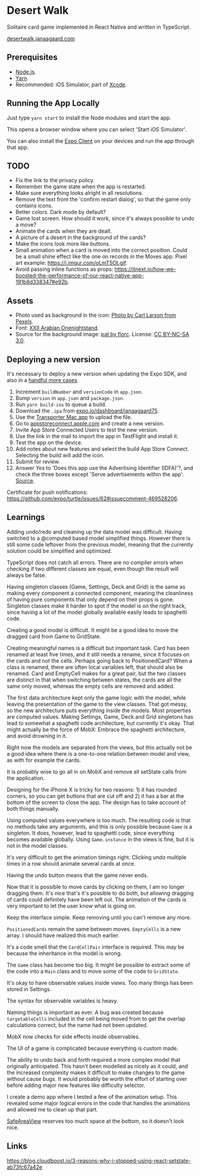 # Desert Walk

Solitaire card game implemented in React Native and written in TypeScript.

[desertwalk.janaagaard.com](https://desertwalk.janaagaard.com/)

## Prerequisites

- [Node.js](https://nodejs.org/en/).
- [Yarn](https://yarnpkg.com/en/).
- Recommended: iOS Simulator, part of [Xcode](https://developer.apple.com/xcode/).

## Running the App Locally

Just type `yarn start` to install the Node modules and start the app.

This opens a browser window where you can select 'Start iOS Simulator'.

You can also install the [Expo Client](https://expo.io/tools#client) on your devices and run the app through that app.

## TODO

- Fix the link to the privacy policy.
- Remember the game state when the app is restarted.
- Make sure everything looks alright in all resolutions.
- Remove the text from the 'confirm restart dialog', so that the game only contains icons.
- Better colors. Dark mode by default?
- Game lost screen. How should it work, since it's always possible to undo a move?
- Animate the cards when they are dealt.
- A picture of a desert in the background of the cards?
- Make the icons look more like buttons.
- Small animation when a card is moved into the correct position. Could be a small shine effect like the one on records in the Moves app. Pixel art example: <https://i.imgur.com/oLmT5Ot.gif>.
- Avoid passing inline functions as props: <https://itnext.io/how-we-boosted-the-performance-of-our-react-native-app-191b8d338347#e92b>.

## Assets

- Photo used as background in the icon: [Photo by Carl Larson from Pexels](https://www.pexels.com/photo/saraha-desert-1123567/).
- Font: [XXII Arabian Onenightstand](http://www.dafont.com/xxii-arabian-onenightstand.font?text=Desert+Walk+A+2+3+4+5+6+7+8+9+10+J+Q+K).
- Source for the background image: [pat by florc](http://www.colourlovers.com/pattern/50713/pat). License: [CC BY-NC-SA 3.0](https://creativecommons.org/licenses/by-nc-sa/3.0/).

## Deploying a new version

It's necessary to deploy a new version when updating the Expo SDK, and also in a [handful more cases](https://docs.expo.io/versions/v36.0.0/workflow/publishing/#limitations).

1. Increment `buildNumber` and `versionCode` in `app.json`.
2. Bump `version` in `app.json` and `package.json`.
3. Run `yarn build-ios` to queue a build.
4. Download the `.ipa` from [expo.io/dashboard/janaagaard75](https://expo.io/dashboard/janaagaard75).
5. Use the [Transporter Mac app](https://apps.apple.com/app/transporter/id1450874784) to upload the file.
6. Go to [appstoreconnect.apple.com](https://appstoreconnect.apple.com/) and create a new version.
7. Invite App Store Connected Users to test the new version.
8. Use the link in the mail to import the app in TestFlight and install it.
9. Test the app on the device.
10. Add notes about new features and select the build App Store Connect. Selecting the build will add the icon.
11. Submit for review.
12. Answer _Yes_ to 'Does this app use the Advertising Identifier (IDFA)'?, and check the three boxes except 'Serve advertisements within the app'. [Source](https://segment.com/docs/connections/sources/catalog/libraries/mobile/ios/quickstart/#step-5-submitting-to-the-app-store).

Certificate for push notifications: <https://github.com/expo/turtle/issues/62#issuecomment-469528206>.

## Learnings

Adding undo/redo and cleaning up the data model was difficult. Having switched to a @computed based model simplified things. However there is still some code leftover from the previous model, meaning that the currently solution could be simplified and optimized.

TypeScript does not catch all errors. There are no compiler errors when checking if two different classes are equal, even though the result will always be false.

Having singleton classes (Game, Settings, Deck and Grid) is the same as making every component a connected component, meaning the cleanliness of having pure components that only depend on their props is gone. Singleton classes make it harder to spot if the model is on the right track, since having a lot of the model globally available easily leads to spaghetti code.

Creating a good model is difficult. It might be a good idea to move the dragged card from Game to GridState.

Creating meaningful names is a difficult but important task. Card has been renamed at least five times, and it still needs a rename, since it focuses on the cards and not the cells. Perhaps going back to PositionedCard? When a class is renamed, there are often local variables left, that should also be renamed. Card and EmptyCell makes for a great pair, but the two classes are distinct in that when switching between states, the cards are all the same only moved, whereas the empty cells are removed and added.

The first data architecture kept only the game logic with the model, while leaving the presentation of the game to the view classes. That got messy, so the new architecture puts everything inside the models. Most properties are computed values. Making Settings, Game, Deck and Grid singletons has lead to somewhat a spaghetti code architecture, but currently it's okay. That might actually be the force of MobX: Embrace the spaghetti architecture, and avoid drowning in it.

Right now the models are separated from the views, but this actually not be a good idea where there is a one-to-one relation between model and view, as with for example the cards.

It is probably wise to go all in on MobX and remove all setState calls from the application.

Designing for the iPhone X is tricky for two reasons: 1) it has rounded corners, so you can get buttons that are cut off and 2) it has a bar at the bottom of the screen to close the app. The design has to take account of both things manually.

Using computed values everywhere is too much. The resulting code is that no methods take any arguments, and this is only possible because `Game` is a singleton. It does, however, lead to spaghetti code, since everything becomes available globally. Using `Game.instance` in the views is fine, but it is not in the model classes.

It's very difficult to get the animation timings right. Clicking undo multiple times in a row should animate several cards at once.

Having the undo button means that the game never ends.

Now that it is possible to move cards by clicking on them, I am no longer dragging them. It's nice that's it's possible to do both, but allowing dragging of cards could definitely have been left out. The animation of the cards is very important to let the user know what is going on.

Keep the interface simple. Keep removing until you can't remove any more.

`PositionedCards` remain the same between moves. `EmptyCells` is a new array. I should have realized this much earlier.

It's a code smell that the `CardCellPair` interface is required. This may be because the inheritance in the model is wrong.

The `Game` class has become too big. It might be possible to extract some of the code into a `Main` class and to move some of the code to `GridState`.

It's okay to have observable values inside views. Too many things has been stored in Settings.

The syntax for observable variables is heavy.

Naming things is important as ever. A bug was created because `targetableCells` included in the cell being moved from to get the overlap calculations correct, but the name had not been updated.

MobX now checks for side effects inside observables.

The UI of a game is complicated because everything is custom made.

The ability to undo back and forth required a more complex model that originally anticipated. This hasn't been modelled as nicely as it could, and the increased complexity makes it difficult to make changes to the game without cause bugs. It would probably be worth the effort of starting over before adding major new features like difficulty selector.

I create a demo app where I tested a few of the animation setup. This revealed some major logical errors in the code that handles the animations and allowed me to clean up that part.

[SafeAreaView](https://docs.expo.io/versions/v32.0.0/react-native/safeareaview/) reserves too much space at the bottom, so it doesn't look nice.

## Links

<https://blog.cloudboost.io/3-reasons-why-i-stopped-using-react-setstate-ab73fc67a42e>
